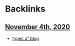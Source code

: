 
# Backlinks
## [November 4th, 2020](<November 4th, 2020.md>)
- [types of blog](<types of blog.md>)

